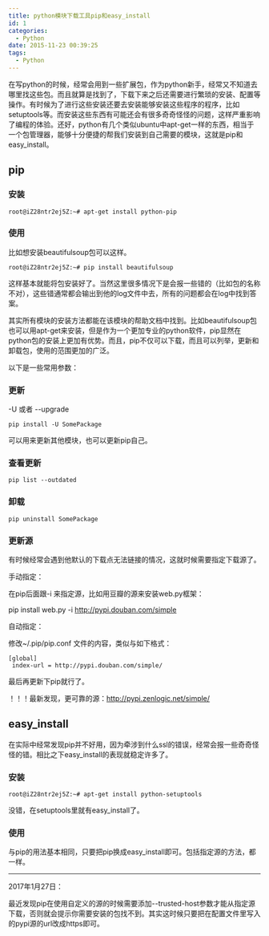 ```yaml
---
title: python模块下载工具pip和easy_install
id: 1
categories:
  - Python
date: 2015-11-23 00:39:25
tags:
  - Python
---
```


在写python的时候，经常会用到一些扩展包，作为python新手，经常又不知道去哪里找这些包。而且就算是找到了，下载下来之后还需要进行繁琐的安装、配置等操作。有时候为了进行这些安装还要去安装能够安装这些程序的程序，比如setuptools等。而安装这些东西有可能还会有很多奇奇怪怪的问题，这样严重影响了编程的体验。还好，python有几个类似ubuntu中apt-get一样的东西，相当于一个包管理器，能够十分便捷的帮我们安装到自己需要的模块，这就是pip和easy_install。


## pip
### 安装
```
root@iZ28ntr2ej5Z:~# apt-get install python-pip
```
### 使用

比如想安装beautifulsoup包可以这样。
```
root@iZ28ntr2ej5Z:~# pip install beautifulsoup
```
这样基本就能将包安装好了。当然这里很多情况下是会报一些错的（比如包的名称不对），这些错通常都会输出到他的log文件中去，所有的问题都会在log中找到答案。

其实所有模块的安装方法都能在该模块的帮助文档中找到。比如beautifulsoup包也可以用apt-get来安装，但是作为一个更加专业的python软件，pip显然在python包的安装上更加有优势。而且，pip不仅可以下载，而且可以列举，更新和卸载包，使用的范围更加的广泛。

以下是一些常用参数：

### 更新
-U 或者 --upgrade
```
pip install -U SomePackage
```
可以用来更新其他模块，也可以更新pip自己。

### 查看更新
```
pip list --outdated
```
### 卸载
```
pip uninstall SomePackage
```
### 更新源

有时候经常会遇到他默认的下载点无法链接的情况，这就时候需要指定下载源了。

手动指定：

在pip后面跟-i 来指定源，比如用豆瓣的源来安装web.py框架：

pip install web.py -i http://pypi.douban.com/simple

自动指定：

修改~/.pip/pip.conf 文件的内容，类似与如下格式：
```
[global]
 index-url = http://pypi.douban.com/simple/
```
最后再更新下pip就行了。

！！！最新发现，更可靠的源：http://pypi.zenlogic.net/simple/

## easy_install
在实际中经常发现pip并不好用，因为牵涉到什么ssl的错误，经常会报一些奇奇怪怪的错。相比之下easy_install的表现就稳定许多了。

### 安装
```
root@iZ28ntr2ej5Z:~# apt-get install python-setuptools
```
没错，在setuptools里就有easy_install了。

### 使用

与pip的用法基本相同，只要把pip换成easy_install即可。包括指定源的方法，都一样。


* * *

2017年1月27日：

最近发现pip在使用自定义的源的时候需要添加--trusted-host参数才能从指定源下载，否则就会提示你需要安装的包找不到。其实这时候只要把在配置文件里写入的pypi源的url改成https即可。